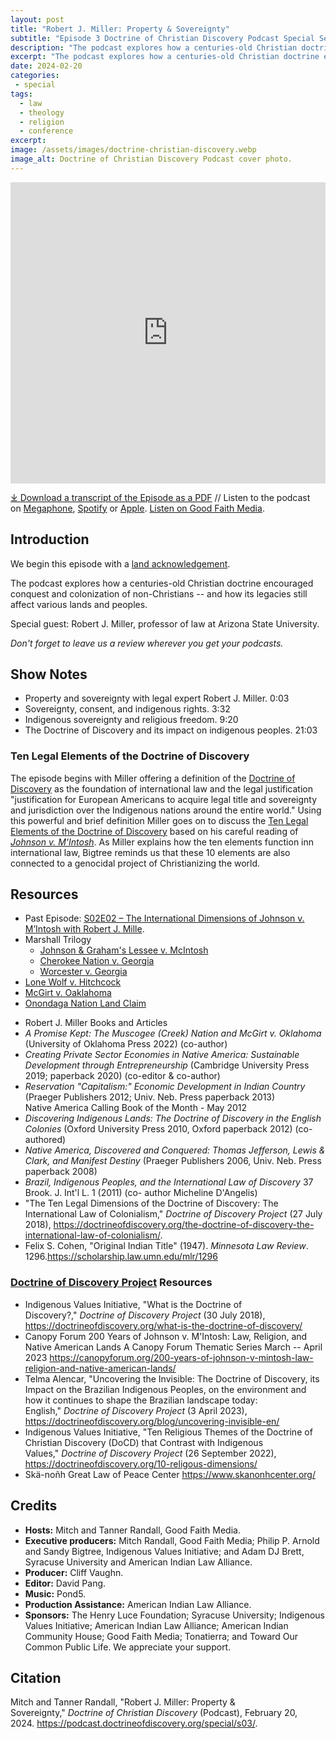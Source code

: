 ```yaml
---
layout: post
title: "Robert J. Miller: Property & Sovereignty" 
subtitle: "Episode 3 Doctrine of Christian Discovery Podcast Special Season"
description: "The podcast explores how a centuries-old Christian doctrine encouraged conquest and colonization of non-Christians -- and how its legacies still affect various lands and peoples. Special guest: Robert J. Miller, professor of law at Arizona State University."
excerpt: "The podcast explores how a centuries-old Christian doctrine encouraged conquest and colonization of non-Christians -- and how its legacies still affect various lands and peoples"
date: 2024-02-20
categories: 
 - special
tags: 
  - law
  - theology
  - religion
  - conference
excerpt: 
image: /assets/images/doctrine-christian-discovery.webp
image_alt: Doctrine of Christian Discovery Podcast cover photo.
---
```

<iframe src="https://playlist.megaphone.fm/?p=AOOOI2818414790" width="100%" height="482" frameborder="0"></iframe>

[⤓ Download a transcript of the Episode as a PDF](/assets/pdfs/special/03-Robert-J-Miller-Property-Sovereignty.pdf) // Listen to the podcast on [Megaphone](https://megaphone.link/AOOOI9257433215), [Spotify](https://open.spotify.com/show/4VnMhbq2UJbu3fdehsQ66I) or [Apple](https://podcasts.apple.com/us/podcast/doctrine-of-christian-discovery/id1729219360). [Listen on Good Faith Media](https://goodfaithmedia.org/doctrine-of-christian-discovery/).

  
## Introduction

We begin this episode with a [land acknowledgement](https://podcast.doctrineofdiscovery.org/land/).

The podcast explores how a centuries-old Christian doctrine encouraged conquest and colonization of non-Christians -- and how its legacies still affect various lands and peoples.

Special guest: Robert J. Miller, professor of law at Arizona State University.

*Don't forget to leave us a review wherever you get your podcasts.*


## Show Notes
- Property and sovereignty with legal expert Robert J. Miller. 0:03
- Sovereignty, consent, and indigenous rights. 3:32
- Indigenous sovereignty and religious freedom. 9:20
- The Doctrine of Discovery and its impact on indigenous peoples. 21:03

### Ten Legal Elements of the Doctrine of Discovery

The episode begins with Miller offering a definition of the [Doctrine of Discovery](https://doctrineofdiscovery.org/what-is-the-doctrine-of-discovery/) as the foundation of international law and the legal justification "justification for European Americans to acquire legal title and sovereignty and jurisdiction over the Indigenous nations around the entire world." Using this powerful and brief definition Miller goes on to discuss the [Ten Legal Elements of the Doctrine of Discovery](https://doctrineofdiscovery.org/the-doctrine-of-discovery-the-international-law-of-colonialism/) based on his careful reading of [*Johnson v. M'Intosh*](https://canopyforum.org/200-years-of-johnson-v-mintosh-law-religion-and-native-american-lands/). As Miller explains how the ten elements function inn international law, Bigtree reminds us that these 10 elements are also connected to a genocidal project of Christianizing the world.

## Resources
* Past Episode: [S02E02 – The International Dimensions of Johnson v. M’Intosh with Robert J. Mille](https://podcast.doctrineofdiscovery.org/season2/episode-02/).
* Marshall Trilogy
  * [Johnson & Graham's Lessee v. McIntosh](https://www.oyez.org/cases/1789-1850/21us543)
  * [Cherokee Nation v. Georgia](https://supreme.justia.com/cases/federal/us/30/1/)
  * [Worcester v. Georgia](https://www.oyez.org/cases/1789-1850/31us515)
* [Lone Wolf v. Hitchcock](https://supreme.justia.com/cases/federal/us/187/553/)
* [McGirt v. Oaklahoma](https://www.supremecourt.gov/opinions/19pdf/18-9526_9okb.pdf)
* [Onondaga Nation Land Claim](https://www.onondaganation.org/land-rights/)
- Robert J. Miller Books and Articles
 - *A Promise Kept: The Muscogee (Creek) Nation and McGirt v. Oklahoma* (University of Oklahoma Press 2022) (co-author)
 - *Creating Private Sector Economies in Native America: Sustainable Development through Entrepreneurship* (Cambridge University Press 2019; paperback 2020) (co-editor & co-author)
 - *Reservation "Capitalism:" Economic Development in Indian Country* (Praeger Publishers 2012; Univ. Neb. Press paperback 2013)\
Native America Calling Book of the Month - May 2012
 - *Discovering Indigenous Lands: The Doctrine of Discovery in the English Colonies* (Oxford University Press 2010, Oxford paperback 2012) (co-authored)
 - *Native America, Discovered and Conquered: Thomas Jefferson, Lewis & Clark, and Manifest Destiny* (Praeger Publishers 2006, Univ. Neb. Press paperback 2008)
 - *Brazil, Indigenous Peoples, and the International Law of Discovery* 37 Brook. J. Int'l L. 1 (2011) (co- author Micheline D'Angelis)
 - "The Ten Legal Dimensions of the Doctrine of Discovery: The International Law of Colonialism," *Doctrine of Discovery Project* (27 July 2018), <https://doctrineofdiscovery.org/the-doctrine-of-discovery-the-international-law-of-colonialism/>.
- Felix S. Cohen, "Original Indian Title" (1947). *Minnesota Law Review*. 1296.<https://scholarship.law.umn.edu/mlr/1296>

### [Doctrine of Discovery Project](https://doctrineofdiscovery.org/) Resources
 - Indigenous Values Initiative, "What is the Doctrine of Discovery?," *Doctrine of Discovery Project* (30 July 2018), <https://doctrineofdiscovery.org/what-is-the-doctrine-of-discovery/>
 - Canopy Forum 200 Years of Johnson v. M'Intosh: Law, Religion, and Native American Lands A Canopy Forum Thematic Series March -- April 2023 <https://canopyforum.org/200-years-of-johnson-v-mintosh-law-religion-and-native-american-lands/>
 - Telma Alencar, "Uncovering the Invisible: The Doctrine of Discovery, its Impact on the Brazilian Indigenous Peoples, on the environment and how it continues to shape the Brazilian landscape today: English," *Doctrine of Discovery Project* (3 April 2023), <https://doctrineofdiscovery.org/blog/uncovering-invisible-en/>
 - Indigenous Values Initiative, "Ten Religious Themes of the Doctrine of Christian Discovery (DoCD) that Contrast with Indigenous Values," *Doctrine of Discovery Project* (26 September 2022), <https://doctrineofdiscovery.org/10-religous-dimensions/>
- Skä-noñh Great Law of Peace Center <https://www.skanonhcenter.org/>


## Credits

- **Hosts:** Mitch and Tanner Randall, Good Faith Media.
- **Executive producers:** Mitch Randall, Good Faith Media; Philip P. Arnold and Sandy Bigtree, Indigenous Values Initiative; and Adam DJ Brett, Syracuse University and American Indian Law Alliance.
- **Producer:** Cliff Vaughn.
- **Editor:** David Pang.
- **Music:** Pond5.
- **Production Assistance:** American Indian Law Alliance.
- **Sponsors:** The Henry Luce Foundation; Syracuse
University; Indigenous Values Initiative; American Indian Law Alliance; American Indian Community House; Good Faith Media; Tonatierra; and
Toward Our Common Public Life. We appreciate your support.

## Citation

Mitch and Tanner Randall, "Robert J. Miller: Property & Sovereignty," _Doctrine of Christian Discovery_ (Podcast), February 20, 2024. <https://podcast.doctrineofdiscovery.org/special/s03/>.
